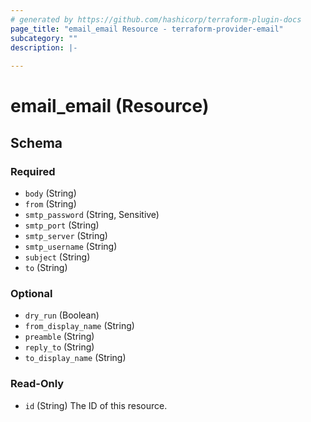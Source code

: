 ```yaml
---
# generated by https://github.com/hashicorp/terraform-plugin-docs
page_title: "email_email Resource - terraform-provider-email"
subcategory: ""
description: |-
  
---
```


# email_email (Resource)





<!-- schema generated by tfplugindocs -->
## Schema

### Required

- `body` (String)
- `from` (String)
- `smtp_password` (String, Sensitive)
- `smtp_port` (String)
- `smtp_server` (String)
- `smtp_username` (String)
- `subject` (String)
- `to` (String)

### Optional

- `dry_run` (Boolean)
- `from_display_name` (String)
- `preamble` (String)
- `reply_to` (String)
- `to_display_name` (String)

### Read-Only

- `id` (String) The ID of this resource.
